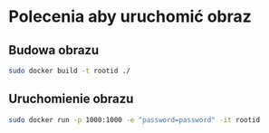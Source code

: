 # Polecenia aby uruchomić obraz
## Budowa obrazu
```bash
sudo docker build -t rootid ./
```
## Uruchomienie obrazu
```bash
sudo docker run -p 1000:1000 -e "password=password" -it rootid
```